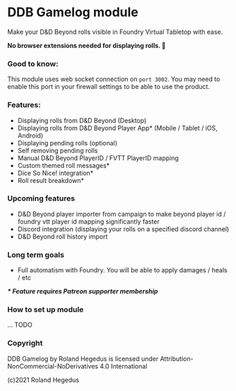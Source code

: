 # DDB Gamelog module

Make your D&D Beyond rolls visible in Foundry Virtual Tabletop with ease. 

**No browser extensions needed for displaying rolls. :rocket:**



### Good to know:

This module uses web socket connection on `port 3002`. You may need to enable this port in your firewall settings to be able to use the product.

### Features:

- Displaying rolls from D&D Beyond (Desktop)
- Displaying rolls from D&D Beyond Player App* (Mobile / Tablet / iOS, Android)
- Displaying pending rolls (optional)
- Self removing pending rolls 
- Manual D&D Beyond PlayerID / FVTT PlayerID mapping
- Custom themed roll messages*
- Dice So Nice! integration*
- Roll result breakdown*

### Upcoming features

- D&D Beyond player importer from campaign to make beyond player id / foundry vtt player id mapping significantly faster
- Discord integration (displaying your rolls on a specified discord channel)
- D&D Beyond roll history import

### Long term goals

- Full automatism with Foundry. You will be able to apply damages / heals / etc

___* Feature requires Patreon supporter membership___

### How to set up module

... TODO


### Copyright

DDB Gamelog by Roland Hegedus is licensed under Attribution-NonCommercial-NoDerivatives 4.0 International 

(c)2021 Roland Hegedus
